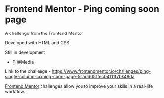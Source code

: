 # Frontend Mentor - Ping coming soon page


A challenge from the Frontend Mentor

Developed with HTML and CSS

Still in development
- [] @Media

Link to the challenge - https://www.frontendmentor.io/challenges/ping-single-column-coming-soon-page-5cadd051fec04111f7b848da

[Frontend Mentor](https://www.frontendmentor.io) challenges allow you to improve your skills in a real-life workflow.
